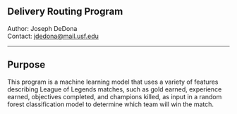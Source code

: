 ## Delivery Routing Program

Author: Joseph DeDona  
Contact: jdedona@mail.usf.edu

____

## Purpose

This program is a machine learning model that uses a variety of features describing League of Legends matches, such as gold earned, experience earned, objectives completed, and champions killed, as input in a random forest classification model to determine which team will win the match.
